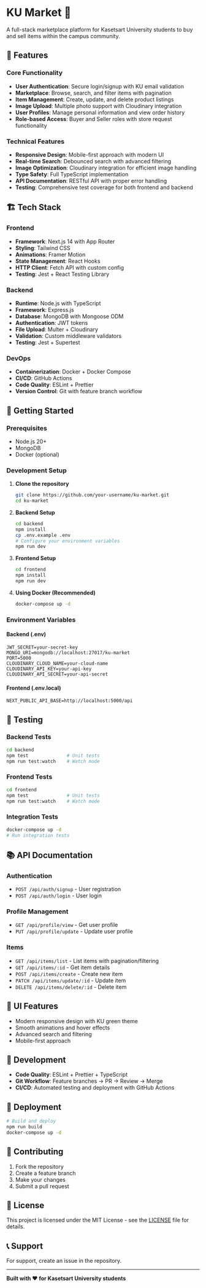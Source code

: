 # KU Market 🛒

A full-stack marketplace platform for Kasetsart University students to buy and sell items within the campus community.

## 🚀 Features

### Core Functionality

- **User Authentication**: Secure login/signup with KU email validation
- **Marketplace**: Browse, search, and filter items with pagination
- **Item Management**: Create, update, and delete product listings
- **Image Upload**: Multiple photo support with Cloudinary integration
- **User Profiles**: Manage personal information and view order history
- **Role-based Access**: Buyer and Seller roles with store request functionality

### Technical Features

- **Responsive Design**: Mobile-first approach with modern UI
- **Real-time Search**: Debounced search with advanced filtering
- **Image Optimization**: Cloudinary integration for efficient image handling
- **Type Safety**: Full TypeScript implementation
- **API Documentation**: RESTful API with proper error handling
- **Testing**: Comprehensive test coverage for both frontend and backend

## 🏗️ Tech Stack

### Frontend

- **Framework**: Next.js 14 with App Router
- **Styling**: Tailwind CSS
- **Animations**: Framer Motion
- **State Management**: React Hooks
- **HTTP Client**: Fetch API with custom config
- **Testing**: Jest + React Testing Library

### Backend

- **Runtime**: Node.js with TypeScript
- **Framework**: Express.js
- **Database**: MongoDB with Mongoose ODM
- **Authentication**: JWT tokens
- **File Upload**: Multer + Cloudinary
- **Validation**: Custom middleware validators
- **Testing**: Jest + Supertest

### DevOps

- **Containerization**: Docker + Docker Compose
- **CI/CD**: GitHub Actions
- **Code Quality**: ESLint + Prettier
- **Version Control**: Git with feature branch workflow

## 🚀 Getting Started

### Prerequisites

- Node.js 20+
- MongoDB
- Docker (optional)

### Development Setup

1. **Clone the repository**

   ```bash
   git clone https://github.com/your-username/ku-market.git
   cd ku-market
   ```

2. **Backend Setup**

   ```bash
   cd backend
   npm install
   cp .env.example .env
   # Configure your environment variables
   npm run dev
   ```

3. **Frontend Setup**

   ```bash
   cd frontend
   npm install
   npm run dev
   ```

4. **Using Docker (Recommended)**
   ```bash
   docker-compose up -d
   ```

### Environment Variables

#### Backend (.env)

```env
JWT_SECRET=your-secret-key
MONGO_URI=mongodb://localhost:27017/ku-market
PORT=5000
CLOUDINARY_CLOUD_NAME=your-cloud-name
CLOUDINARY_API_KEY=your-api-key
CLOUDINARY_API_SECRET=your-api-secret
```

#### Frontend (.env.local)

```env
NEXT_PUBLIC_API_BASE=http://localhost:5000/api
```

## 🧪 Testing

### Backend Tests

```bash
cd backend
npm test              # Unit tests
npm run test:watch    # Watch mode
```

### Frontend Tests

```bash
cd frontend
npm test              # Unit tests
npm run test:watch    # Watch mode
```

### Integration Tests

```bash
docker-compose up -d
# Run integration tests
```

## 📚 API Documentation

### Authentication

- `POST /api/auth/signup` - User registration
- `POST /api/auth/login` - User login

### Profile Management

- `GET /api/profile/view` - Get user profile
- `PUT /api/profile/update` - Update user profile

### Items

- `GET /api/items/list` - List items with pagination/filtering
- `GET /api/items/:id` - Get item details
- `POST /api/items/create` - Create new item
- `PATCH /api/items/update/:id` - Update item
- `DELETE /api/items/delete/:id` - Delete item

## 🎨 UI Features

- Modern responsive design with KU green theme
- Smooth animations and hover effects
- Advanced search and filtering
- Mobile-first approach

## 🔧 Development

- **Code Quality**: ESLint + Prettier + TypeScript
- **Git Workflow**: Feature branches → PR → Review → Merge
- **CI/CD**: Automated testing and deployment with GitHub Actions

## 🚀 Deployment

```bash
# Build and deploy
npm run build
docker-compose up -d
```

## 🤝 Contributing

1. Fork the repository
2. Create a feature branch
3. Make your changes
4. Submit a pull request

## 📝 License

This project is licensed under the MIT License - see the [LICENSE](LICENSE) file for details.

## 📞 Support

For support, create an issue in the repository.

---

**Built with ❤️ for Kasetsart University students**
